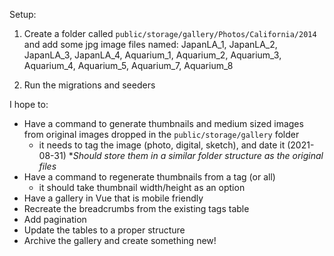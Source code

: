 Setup:
1) Create a folder called `public/storage/gallery/Photos/California/2014` and add some jpg image files named: JapanLA_1, JapanLA_2, JapanLA_3, JapanLA_4, Aquarium_1, Aquarium_2, Aquarium_3, Aquarium_4, Aquarium_5, Aquarium_7, Aquarium_8

2) Run the migrations and seeders

I hope to:
- Have a command to generate thumbnails and medium sized images from original images dropped in the `public/storage/gallery` folder
    - it needs to tag the image (photo, digital, sketch), and date it (2021-08-31) **Should store them in a similar folder structure as the original files*
- Have a command to regenerate thumbnails from a tag (or all)
    - it should take thumbnail width/height as an option
- Have a gallery in Vue that is mobile friendly
- Recreate the breadcrumbs from the existing tags table
- Add pagination
- Update the tables to a proper structure
- Archive the gallery and create something new!
